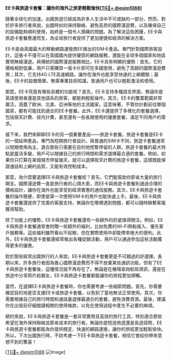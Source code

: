 **EE卡與旅遊卡套餐：讓你的海外之旅更輕鬆愉快[[TG💪+ @esim1088](https://t.me/s/esim1088)]**

隨著全球化的加速，出國旅遊已經成為許多人生活中不可或缺的一部分。然而，對於許多旅行者來說，出國時如何保持聯絡、避免高昂的國際漫遊費，以及確保自己的設備能夠順利使用，始終是一個令人頭痛的問題。為了解決這些困擾，EE卡與旅遊卡套餐應運而生，為全球旅行者提供了更加便捷和經濟的解決方案。

EE卡是由英國最大的移動網路運營商EE推出的SIM卡產品，專門針對國際旅客設計。這張卡不僅可以在英國國內提供優質的網路服務，還能在全球多個國家和地區實現無縫漫遊。與傳統的國際漫遊服務相比，EE卡具有明顯的優勢：首先，它的價格相對低廉，用戶只需購買一張卡片即可在多國使用，避免了高額的國際漫遊費用；其次，它支持4G LTE高速網路，讓你在海外也能享受快速的上網體驗；最後，EE卡的設置簡單，無需專業技術知識，普通用戶也可以輕鬆激活和使用。

那麼，EE卡究竟有哪些具體的功能呢？首先，EE卡支持多種語言界面，無論你是英語使用者還是其他語系的旅客，都能夠輕鬆操作。其次，EE卡的覆蓋範圍非常廣泛，涵蓋了歐洲、北美、亞洲等地的主流國家。這意味著，不管你計劃前往哪個國家，都有可能找到適合的EE卡套餐。此外，EE卡還提供了多樣化的套餐選擇，包括按天計費、按月計費，甚至還有一些長期使用的優惠套餐，滿足不同用戶的需求。

接下來，我們來聊聊EE卡的另一個重要產品——旅遊卡套餐。旅遊卡套餐是EE卡的一個延伸產品，專門為短期旅行者設計。與普通的SIM卡不同，旅遊卡套餐通常以短期使用為主，適合那些只需要在目的地短暫停留的人群。旅遊卡套餐的最大特點是靈活多變，用戶可以根據自己的旅行時間和需求選擇最合適的套餐。例如，如果你只打算在某個城市停留幾天，就可以選擇按天計費的旅遊卡套餐，這樣既能保證通話和上網的品質，又能有效控制成本。

那麼，為什麼要選擇EE卡與旅遊卡套餐呢？首先，它們能幫助你節省大量的旅行開支。國際漫遊費一直是旅行者的心頭大患，而EE卡與旅遊卡套餐則通過合理的價格設計，讓你在海外也能享受到經濟實惠的通信服務。其次，EE卡與旅遊卡套餐的操作簡便，即使是第一次使用SIM卡的用戶也能快速上手。最後，EE卡與旅遊卡套餐還提供了完善的客服支持，無論你在哪裡遇到問題，都可以隨時聯繫客服獲得幫助。

除了功能上的優勢，EE卡與旅遊卡套餐還有一些額外的好處值得關注。例如，EE卡與旅遊卡套餐通常會附贈一些額外的福利，比如免費的Wi-Fi熱點接入、優先客戶服務等。這些福利雖然看似不起眼，但在實際使用中卻能帶來極大的便利。此外，EE卡與旅遊卡套餐還經常推出各種促銷活動，用戶可以通過參加這些活動獲得更多的優惠。

對於那些經常出國旅行的人來說，EE卡與旅遊卡套餐更是不可錯過的好選擇。長期以來，許多旅行者因為擔心國際漫遊費而不得不放棄某些通訊功能，但有了EE卡與旅遊卡套餐後，這種情況就不再存在了。無論是在機場查詢航班資訊，還是在旅途中分享照片給親友，EE卡與旅遊卡套餐都能讓你的旅程更加順暢。

當然，在選擇EE卡與旅遊卡套餐時，你也需要考慮一些細節問題。首先，你需要確認目的地是否支援EE卡或旅遊卡套餐，以免到了當地無法正常使用。其次，你需要根據自己的旅行時間和通話量選擇最適合的套餐，避免浪費資源。最後，建議你在出發前仔細閱讀相關的使用條款，以免在使用過程中產生不必要的麻煩。

總的來說，EE卡與旅遊卡套餐是一套非常實用且高效的旅行工具，特別適合那些希望在海外保持聯絡並節省成本的旅行者。無論你是短途旅遊還是長途探險，EE卡與旅遊卡套餐都能為你提供穩定、快速的網路連接，讓你的旅程更加輕鬆愉快。所以，下次出國旅行時，不妨考慮一下EE卡與旅遊卡套餐，相信它會給你帶來意想不到的驚喜！

[[TG💪+ @esim1088](https://t.me/s/esim1088) ![Image](https://i.postimg.cc/4NQfJmqS/Snipaste-2025-05-13-00-14-12.png)]